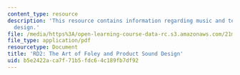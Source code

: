 ```yaml
---
content_type: resource
description: 'This resource contains information regarding music and technology: Sound
  design.'
file: /media/https%3A/open-learning-course-data-rc.s3.amazonaws.com/21m-380-music-and-technology-sound-design-spring-2016/b5e2422aca7f71b5fdc64c189fb7df92_MIT21M_380S16_assn_rd2.pdf
file_type: application/pdf
resourcetype: Document
title: 'RD2: The Art of Foley and Product Sound Design'
uid: b5e2422a-ca7f-71b5-fdc6-4c189fb7df92
---
```

